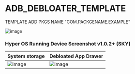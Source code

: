 # ADB_DEBLOATER_TEMPLATE
TEMPLATE ADD PKGS NAME "COM.PACKGENAME.EXAMPLE" 

![image](https://github.com/xprateek/ADB_DEBLOATER_TEMPLATE/assets/47496067/9f7a0707-f1d9-4f65-ba49-b7595fd223a2)

### Hyper OS Running Device Screenshot v1.0.2+ (SKY)
|   System storage  |   Debloated App Drawer  |
| --- | --- |
|  ![image](https://github.com/xprateek/ADB_DEBLOATER_TEMPLATE/assets/47496067/5500359c-0fb5-45f5-a0b6-c4c37969ca0e) |  ![image](https://github.com/xprateek/ADB_DEBLOATER_TEMPLATE/assets/47496067/e38cebc7-b74d-4c2a-ab26-89685d892228)








